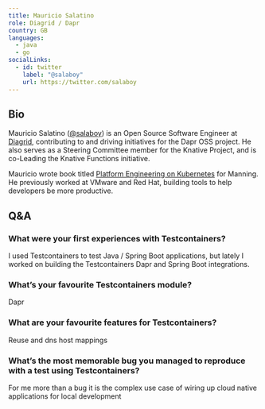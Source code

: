 ```yaml
---
title: Mauricio Salatino
role: Diagrid / Dapr
country: GB
languages:
  - java
  - go
socialLinks:
  - id: twitter
    label: "@salaboy"
    url: https://twitter.com/salaboy
---
```

## Bio
Mauricio Salatino ([@salaboy](https://twitter.com/salaboy)) is an Open Source Software Engineer at [Diagrid](https://www.diagrid.io/), contributing to and driving initiatives for the Dapr OSS project. He also serves as a Steering Committee member for the Knative Project, and is co-Leading the Knative Functions initiative.

Mauricio wrote book titled [Platform Engineering on Kubernetes](https://www.salaboy.com/book/) for Manning. He previously worked at VMware and Red Hat, building tools to help developers be more productive.

## Q&A
### What were your first experiences with Testcontainers?
I used Testcontainers to test Java / Spring Boot applications, but lately I worked on building the Testcontainers Dapr and Spring Boot integrations.

### What’s your favourite Testcontainers module?
Dapr

### What are your favourite features for Testcontainers?
Reuse and dns host mappings

### What’s the most memorable bug you managed to reproduce with a test using Testcontainers?
For me more than a bug it is the complex use case of wiring up cloud native applications for local development
